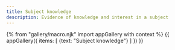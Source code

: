 ```yaml
---
title: Subject knowledge
description: Evidence of knowledge and interest in a subject
---
```

{% from "gallery/macro.njk" import appGallery with context %}
{{ appGallery({
  items: [
    {text: "Subject knowledge"}
  ]
}) }}
